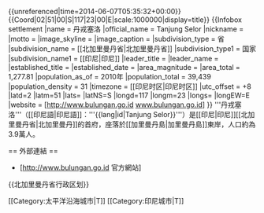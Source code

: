 {{unreferenced|time=2014-06-07T05:35:32+00:00}}
{{Coord|02|51|00|S|117|23|00|E|scale:1000000|display=title}}
{{Infobox settlement
|name                   = 丹戎塞洛
|official_name          = Tanjung Selor
|nickname               = 
|motto                  = 
|image_skyline          = 
|image_caption          = 
|subdivision_type       = 省
|subdivision_name       = [[北加里曼丹省|北加里曼丹省]]
|subdivision_type1      = 国家
|subdivision_name1      = [[印尼|印尼]]
|leader_title           = 
|leader_name            = 
|established_title      = 
|established_date       = 
|area_magnitude         = 
|area_total             = 1,277.81
|population_as_of       = 2010年
|population_total       = 39,439
|population_density     = 31
|timezone               = [[印尼时区|印尼时区]]
|utc_offset             = +8
|latd=2 |latm=51 |lats= |latNS=S
|longd=117 |longm=23 |longs= |longEW=E
|website                = [http://www.bulungan.go.id www.bulungan.go.id]
}}
'''丹戎塞洛'''（[[印尼語|印尼語]]：'''{{lang|id|Tanjung Selor}}'''）是[[印尼|印尼]][[北加里曼丹省|北加里曼丹]]的首府，座落於[[加里曼丹島|加里曼丹島]]東岸，人口約為3.9萬人。

== 外部連結 ==
* [http://www.bulungan.go.id 官方網站]

{{北加里曼丹省行政区划}}

[[Category:太平洋沿海城市|T]]
[[Category:印尼城市|T]]